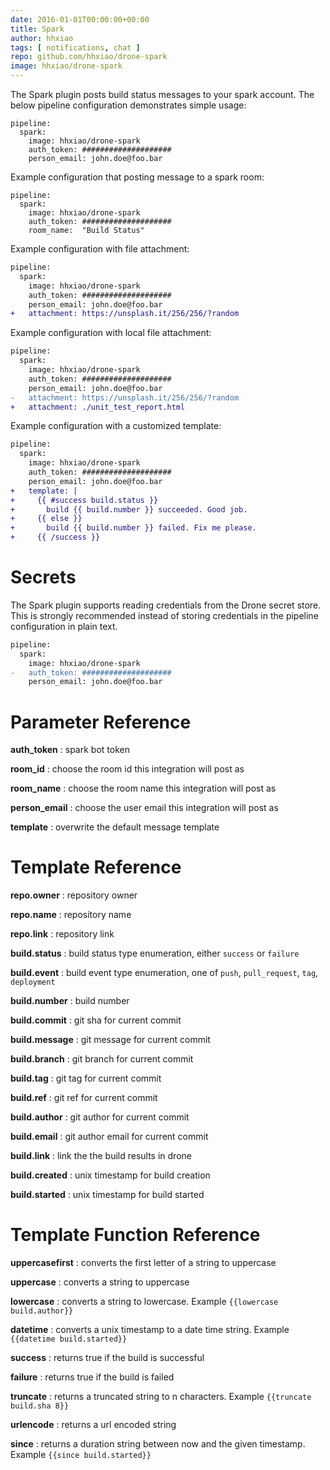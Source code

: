 ```yaml
---
date: 2016-01-01T00:00:00+00:00
title: Spark
author: hhxiao
tags: [ notifications, chat ]
repo: github.com/hhxiao/drone-spark
image: hhxiao/drone-spark
---
```


The Spark plugin posts build status messages to your spark account. The below pipeline configuration demonstrates simple usage:

```
pipeline:
  spark:
    image: hhxiao/drone-spark
    auth_token: ####################
    person_email: john.doe@foo.bar
```

Example configuration that posting message to a spark room:
```
pipeline:
  spark:
    image: hhxiao/drone-spark
    auth_token: ####################
    room_name:  "Build Status"
```

Example configuration with file attachment:

```diff
pipeline:
  spark:
    image: hhxiao/drone-spark
    auth_token: ####################
    person_email: john.doe@foo.bar
+   attachment: https://unsplash.it/256/256/?random
```

Example configuration with local file attachment:

```diff
pipeline:
  spark:
    image: hhxiao/drone-spark
    auth_token: ####################
    person_email: john.doe@foo.bar
-   attachment: https://unsplash.it/256/256/?random
+   attachment: ./unit_test_report.html
```

Example configuration with a customized template:

```diff
pipeline:
  spark:
    image: hhxiao/drone-spark
    auth_token: ####################
    person_email: john.doe@foo.bar
+   template: |
+     {{ #success build.status }}
+       build {{ build.number }} succeeded. Good job.
+     {{ else }}
+       build {{ build.number }} failed. Fix me please.
+     {{ /success }}
```

# Secrets

The Spark plugin supports reading credentials from the Drone secret store. This is strongly recommended instead of storing credentials in the pipeline configuration in plain text.

```diff
pipeline:
  spark:
    image: hhxiao/drone-spark
-   auth_token: ####################
    person_email: john.doe@foo.bar
```

# Parameter Reference

**auth_token**
: spark bot token 

**room_id**
: choose the room id this integration will post as

**room_name**
: choose the room name this integration will post as

**person_email**
: choose the user email this integration will post as

**template**
: overwrite the default message template

# Template Reference

**repo.owner**
: repository owner

**repo.name**
: repository name

**repo.link**
: repository link

**build.status**
: build status type enumeration, either `success` or `failure`

**build.event**
: build event type enumeration, one of `push`, `pull_request`, `tag`, `deployment`

**build.number**
: build number

**build.commit**
: git sha for current commit

**build.message**
: git message for current commit

**build.branch**
: git branch for current commit

**build.tag**
: git tag for current commit

**build.ref**
: git ref for current commit

**build.author**
: git author for current commit

**build.email**
: git author email for current commit

**build.link**
: link the the build results in drone

**build.created**
: unix timestamp for build creation

**build.started**
: unix timestamp for build started

# Template Function Reference

**uppercasefirst**
: converts the first letter of a string to uppercase

**uppercase**
: converts a string to uppercase

**lowercase**
: converts a string to lowercase. Example `{{lowercase build.author}}`

**datetime**
: converts a unix timestamp to a date time string. Example `{{datetime build.started}}`

**success**
: returns true if the build is successful

**failure**
: returns true if the build is failed

**truncate**
: returns a truncated string to n characters. Example `{{truncate build.sha 8}}`

**urlencode**
: returns a url encoded string

**since**
: returns a duration string between now and the given timestamp. Example `{{since build.started}}`
